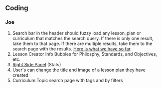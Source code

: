 ## Coding

### Joe

1. Search bar in the header should fuzzy load any lesson_plan or curriculum that matches the search query. If there is only one result, take them to that page. If there are multiple results, take them to the search page with the results. [Here is what we have so far](<src/app/@dashboard/(navigation)/(top-header)/CommandPaletteCtx.tsx>)
2. Lesson Creator Info Bubbles for Philosphy, Standards, and Objectives, etc.
3. [Right Side Panel](<src/app/@dashboard/(pages)/layout.tsx>) (Stats)
4. User's can change the title and image of a lesson plan they have created
5. Curriculum Topic search page with tags and by filters
